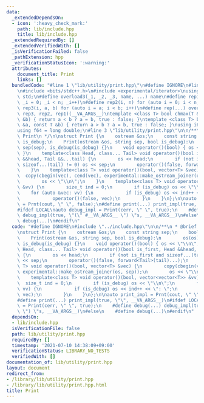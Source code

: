 ```yaml
---
data:
  _extendedDependsOn:
  - icon: ':heavy_check_mark:'
    path: lib/include.hpp
    title: lib/include.hpp
  _extendedRequiredBy: []
  _extendedVerifiedWith: []
  _isVerificationFailed: false
  _pathExtension: hpp
  _verificationStatusIcon: ':warning:'
  attributes:
    document_title: Print
    links: []
  bundledCode: "#line 1 \"lib/utility/print.hpp\"\n#define IGNORE\n#line 2 \"lib/include.hpp\"\
    \n#include <bits/stdc++.h>\n#include <experimental/iterator>\nusing namespace\
    \ std;\n#define overload3(_1, _2, _3, name, ...) name\n#define rep1(n) for (auto\
    \ _i = 0; _i < n; _i++)\n#define rep2(i, n) for (auto i = 0; i < n; i++)\n#define\
    \ rep3(i, a, b) for (auto i = a; i < b; i++)\n#define rep(...) overload3(__VA_ARGS__,\
    \ rep3, rep2, rep1)(__VA_ARGS__)\ntemplate <class T> bool chmax(T &a, const T\
    \ &b) { return a < b ? a = b, true : false; }\ntemplate <class T> bool chmin(T\
    \ &a, const T &b) { return a > b ? a = b, true : false; }\nusing i64 = long long;\n\
    using f64 = long double;\n#line 3 \"lib/utility/print.hpp\"\n\n/**\n * @brief\
    \ Print\n */\n\nstruct Print {\n    ostream &os;\n    const string sep;\n    bool\
    \ is_debug;\n    Print(ostream &os, string sep, bool is_debug):\n        os(os),\
    \ sep(sep), is_debug(is_debug) {}\n    void operator()(bool) { os << \"\\n\";\
    \ }\n    template<class Head, class... Tail> void operator()(bool is_first, Head\
    \ &&head, Tail &&...tail) {\n        os << head;\n        if (not is_first and\
    \ sizeof...(tail) != 0) os << sep;\n        operator()(false, forward<Tail>(tail)...);\n\
    \    }\n    template<class T> void operator()(bool, vector<T> &vec) {\n      \
    \  copy(cbegin(vec), cend(vec), experimental::make_ostream_joiner(os, sep));\n\
    \        os << \"\\n\";\n    }\n    template<class T> void operator()(bool, vector<vector<T>>\
    \ &vv) {\n        size_t ind = 0;\n        if (is_debug) os << \"\\n\";\n    \
    \    for (auto &vec: vv) {\n            if (is_debug) os << ind++ << \": \";\n\
    \            operator()(false, vec);\n        }\n    }\n};\n\nauto print_impl\
    \ = Prnt(cout, \" \", false);\n#define print(...) print_impl(true, \"\", __VA_ARGS__)\n\
    #ifdef LOCAL\nauto debug_impl = Print(cerr, \" \", true);\n    #define debug(...)\
    \ debug_impl(true, \"(\" #__VA_ARGS__ \") \"s, __VA_ARGS__)\n#else\n    #define\
    \ debug(...)\n#endif\n"
  code: "#define IGNORE\n#include \"../include.hpp\"\n\n/**\n * @brief Print\n */\n\
    \nstruct Print {\n    ostream &os;\n    const string sep;\n    bool is_debug;\n\
    \    Print(ostream &os, string sep, bool is_debug):\n        os(os), sep(sep),\
    \ is_debug(is_debug) {}\n    void operator()(bool) { os << \"\\n\"; }\n    template<class\
    \ Head, class... Tail> void operator()(bool is_first, Head &&head, Tail &&...tail)\
    \ {\n        os << head;\n        if (not is_first and sizeof...(tail) != 0) os\
    \ << sep;\n        operator()(false, forward<Tail>(tail)...);\n    }\n    template<class\
    \ T> void operator()(bool, vector<T> &vec) {\n        copy(cbegin(vec), cend(vec),\
    \ experimental::make_ostream_joiner(os, sep));\n        os << \"\\n\";\n    }\n\
    \    template<class T> void operator()(bool, vector<vector<T>> &vv) {\n      \
    \  size_t ind = 0;\n        if (is_debug) os << \"\\n\";\n        for (auto &vec:\
    \ vv) {\n            if (is_debug) os << ind++ << \": \";\n            operator()(false,\
    \ vec);\n        }\n    }\n};\n\nauto print_impl = Prnt(cout, \" \", false);\n\
    #define print(...) print_impl(true, \"\", __VA_ARGS__)\n#ifdef LOCAL\nauto debug_impl\
    \ = Print(cerr, \" \", true);\n    #define debug(...) debug_impl(true, \"(\" #__VA_ARGS__\
    \ \") \"s, __VA_ARGS__)\n#else\n    #define debug(...)\n#endif\n"
  dependsOn:
  - lib/include.hpp
  isVerificationFile: false
  path: lib/utility/print.hpp
  requiredBy: []
  timestamp: '2021-07-10 14:38:09+09:00'
  verificationStatus: LIBRARY_NO_TESTS
  verifiedWith: []
documentation_of: lib/utility/print.hpp
layout: document
redirect_from:
- /library/lib/utility/print.hpp
- /library/lib/utility/print.hpp.html
title: Print
---
```

